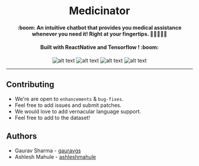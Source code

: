 

<p align="center">
 
<h1 align="center"> Medicinator </h1>
<h4 align="center">:boom: An intuitive chatbot that provides you medical assistance whenever you need it! Right at your fingertips. 🤖👩‍⚕️👨‍⚕️ </h4>
<h4 align="center">Built with ReactNative and Tensorflow ! :boom:  </h4>

</p>


<div align="center">
  
![alt text](https://img.shields.io/badge/-Machine%20Learning%20-lightgrey?style=for-the-badge) 
![alt text](https://img.shields.io/badge/-Python-brightgreen?style=for-the-badge)
![alt text](https://img.shields.io/badge/-ReactNative-brightgreen?style=for-the-badge)
![alt text](https://img.shields.io/badge/-Flask-green?style=for-the-badge)

</div>


---------------------------------------


## Contributing
- We're are open to `enhancements` & `bug-fixes`.
- Feel free to add issues and submit patches.
- We would love to add vernacular language support.
- Feel free to add to the dataset!
  
## Authors
  - Gaurav Sharma - [gauravgs](https://github.com/gauravgs)
  - Ashlesh Mahule - [ashleshmahule](https://github.com/ashleshmahule)

